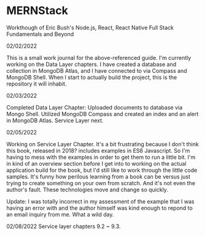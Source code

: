 # MERNStack
Workthough of Eric Bush's Node.js, React, React Native Full Stack Fundamentals and Beyond

02/02/2022

This is a small work journal for the above-referenced guide. I'm currently working on the Data Layer chapters. I have created a database and collection in MongoDB Atlas, and I have connected to via Compass and MongoDB Shell. When I start to actually build the project, this is the repository it will inhabit. 

02/03/2022

Completed Data Layer Chapter: Uploaded documents to database via Mongo Shell. Utilized MongoDB Compass and created an index and an alert in MongoDB Atlas. Service Layer next.

02/05/2022

Working on Service Layer Chapter. It's a bit frustrating because I don't think this book, released in 2018? includes examples in ES6 Javascript. So I'm having to mess with the examples in order to get them to run a little bit. I'm in kind of an overview section before I get into to working on the actual application build for the book, but I'd still like to work through the little code samples. It's funny how perilous learning from a book can be versus just trying to create something on your own from scratch. And it's not even the author's fault. These technologies move and change so quickly. 

Update: I was totally incorrect in my assessment of the example that I was having an error with and the author himself was kind enough to repond to an email inquiry from me. What a wild day. 

02/08/2022
Service layer chapters 9.2 ~ 9.3. 